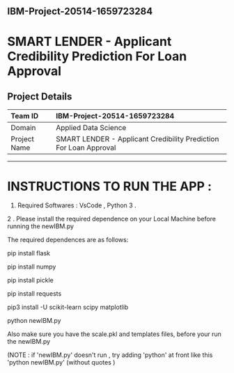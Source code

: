 ## IBM-Project-20514-1659723284

# SMART LENDER - Applicant Credibility Prediction For Loan Approval

## Project Details

| Team ID      | IBM-Project-20514-1659723284                                      |
| :----------- | :---------------------------------------------------------------- |
| Domain       | Applied Data Science                                              |
| Project Name | SMART LENDER - Applicant Credibility Prediction For Loan Approval |

----------------------------------------------------------------

# INSTRUCTIONS TO RUN THE APP :

1. Required Softwares : VsCode , Python 3 .

2 . Please install the required dependence on your Local Machine before running the newIBM.py

The required dependences are as follows:

pip install flask

pip install numpy 

pip install pickle

pip install requests

pip3 install -U scikit-learn scipy matplotlib

python newIBM.py

Also make sure you have the scale.pkl and templates files, before your run the newIBM.py

(NOTE : if 'newIBM.py' doesn't run , try adding 'python' at front like this  'python newIBM.py'  (without quotes )
